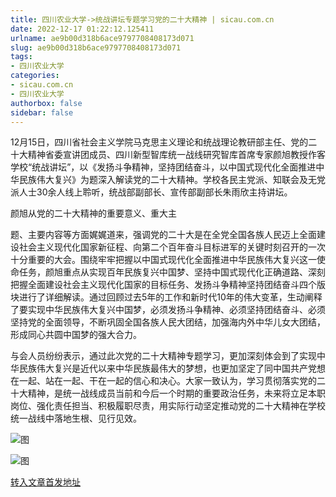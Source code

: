 ```yaml
---
title: 四川农业大学->统战讲坛专题学习党的二十大精神 | sicau.com.cn
date: 2022-12-17 01:22:12.125411
urlname: ae9b00d318b6ace9797708408173d071
slug: ae9b00d318b6ace9797708408173d071
tags: 
- 四川农业大学
categories:
- sicau.com.cn
- 四川农业大学
authorbox: false
sidebar: false
---
```

12月15日，四川省社会主义学院马克思主义理论和统战理论教研部主任、党的二十大精神省委宣讲团成员、四川新型智库统一战线研究智库首席专家颜旭教授作客学校“统战讲坛”，以《发扬斗争精神，坚持团结奋斗，以中国式现代化全面推进中华民族伟大复兴》为题深入解读党的二十大精神。学校各民主党派、知联会及无党派人士30余人线上聆听，统战部副部长、宣传部副部长朱雨欣主持讲坛。

颜旭从党的二十大精神的重要意义、重大主
<!--more-->
题、主要内容等方面娓娓道来，强调党的二十大是在全党全国各族人民迈上全面建设社会主义现代化国家新征程、向第二个百年奋斗目标进军的关键时刻召开的一次十分重要的大会。围绕牢牢把握以中国式现代化全面推进中华民族伟大复兴这一使命任务，颜旭重点从实现百年民族复兴中国梦、坚持中国式现代化正确道路、深刻把握全面建设社会主义现代化国家的目标任务、发扬斗争精神坚持团结奋斗四个版块进行了详细解读。通过回顾过去5年的工作和新时代10年的伟大变革，生动阐释了要实现中华民族伟大复兴中国梦，必须发扬斗争精神、必须坚持团结奋斗、必须坚持党的全面领导，不断巩固全国各族人民大团结，加强海内外中华儿女大团结，形成同心共圆中国梦的强大合力。  

与会人员纷纷表示，通过此次党的二十大精神专题学习，更加深刻体会到了实现中华民族伟大复兴是近代以来中华民族最伟大的梦想，也更加坚定了同中国共产党想在一起、站在一起、干在一起的信心和决心。大家一致认为，学习贯彻落实党的二十大精神，是统一战线成员当前和今后一个时期的重要政治任务，未来将立足本职岗位、强化责任担当、积极履职尽责，用实际行动坚定推动党的二十大精神在学校统一战线中落地生根、见行见效。

![图](https://news.sicau.edu.cn/__local/2/C1/70/08C09A852F83983F6FBF01C4FCF_F21C7E60_2E844.jpg)

![图](https://news.sicau.edu.cn/__local/8/11/15/9FAA329F257EA248C9EE7327343_4DA83B2A_39751.jpg)

[转入文章首发地址](https://news.sicau.edu.cn/info/1078/70629.htm)